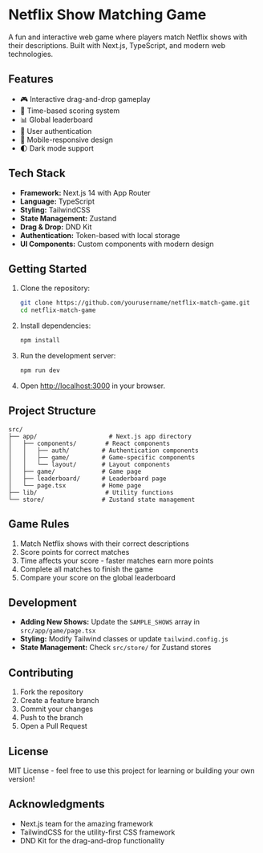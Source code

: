# Netflix Show Matching Game

A fun and interactive web game where players match Netflix shows with their descriptions. Built with Next.js, TypeScript, and modern web technologies.

## Features

- 🎮 Interactive drag-and-drop gameplay
- 🎯 Time-based scoring system
- 📊 Global leaderboard
- 🔐 User authentication
- 📱 Mobile-responsive design
- 🌓 Dark mode support

## Tech Stack

- **Framework:** Next.js 14 with App Router
- **Language:** TypeScript
- **Styling:** TailwindCSS
- **State Management:** Zustand
- **Drag & Drop:** DND Kit
- **Authentication:** Token-based with local storage
- **UI Components:** Custom components with modern design

## Getting Started

1. Clone the repository:
   ```bash
   git clone https://github.com/yourusername/netflix-match-game.git
   cd netflix-match-game
   ```

2. Install dependencies:
   ```bash
   npm install
   ```

3. Run the development server:
   ```bash
   npm run dev
   ```

4. Open [http://localhost:3000](http://localhost:3000) in your browser.

## Project Structure

```
src/
├── app/                    # Next.js app directory
│   ├── components/        # React components
│   │   ├── auth/         # Authentication components
│   │   ├── game/         # Game-specific components
│   │   └── layout/       # Layout components
│   ├── game/             # Game page
│   ├── leaderboard/      # Leaderboard page
│   └── page.tsx          # Home page
├── lib/                   # Utility functions
└── store/                # Zustand state management
```

## Game Rules

1. Match Netflix shows with their correct descriptions
2. Score points for correct matches
3. Time affects your score - faster matches earn more points
4. Complete all matches to finish the game
5. Compare your score on the global leaderboard

## Development

- **Adding New Shows:** Update the `SAMPLE_SHOWS` array in `src/app/game/page.tsx`
- **Styling:** Modify Tailwind classes or update `tailwind.config.js`
- **State Management:** Check `src/store/` for Zustand stores

## Contributing

1. Fork the repository
2. Create a feature branch
3. Commit your changes
4. Push to the branch
5. Open a Pull Request

## License

MIT License - feel free to use this project for learning or building your own version!

## Acknowledgments

- Next.js team for the amazing framework
- TailwindCSS for the utility-first CSS framework
- DND Kit for the drag-and-drop functionality
